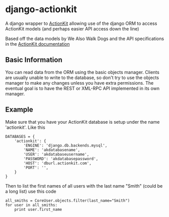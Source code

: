 django-actionkit
================

A django wrapper to [ActionKit](http://actionkit.com/) allowing use of the django ORM to access ActionKit models (and perhaps easier API access down the line)

Based off the data models by We Also Walk Dogs and the API specifications in the [ActionKit documentation](https://roboticdogs.actionkit.com/docs/manual/index.html)

Basic Information
-----------------

You can read data from the ORM using the basic objects manager. Clients are usually unable to write to the database, so don't try to use the objects manager to make any changes unless you have extra permissions. The eventual goal is to have the REST or XML-RPC API implemented in its own manager.

Example
-------

Make sure that you have your ActionKit database is setup under the name 'actionkit'. Like this

    DATABASES = {
        'actionkit': {
            'ENGINE': 'django.db.backends.mysql',
            'NAME': 'akdatabasename',
            'USER': 'akdatabaseusername',
            'PASSWORD': 'akdatabasepassword',
            'HOST': 'dburl.actionkit.com',
            'PORT': '',
        }
    }

Then to list the first names of all users with the last name "Smith" (could be a long list) use this code

    all_smiths = CoreUser.objects.filter(last_name="Smith")
    for user in all_smiths:
        print user.first_name